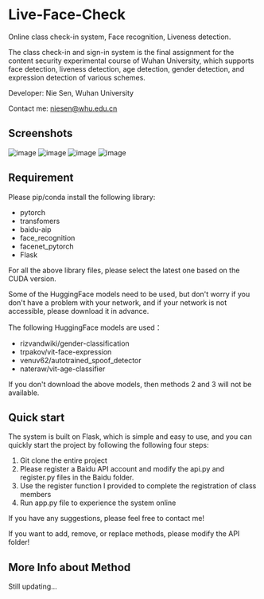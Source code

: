 # Live-Face-Check
Online class check-in system, Face recognition, Liveness detection.

The class check-in and sign-in system is the final assignment for the content security experimental course of  Wuhan University, which supports face detection, liveness detection, age detection, gender detection, and expression detection of various schemes.

Developer: Nie Sen, Wuhan University

Contact me: niesen@whu.edu.cn

## Screenshots

![image](https://github.com/Summu77/Live-Face-Check/assets/115442864/9f6986bc-3761-42a8-9df5-a864faa29ce0)
![image](https://github.com/Summu77/Live-Face-Check/assets/115442864/5b209fd9-11b1-4bdb-a6e6-d5c9752dc676)
![image](https://github.com/Summu77/Live-Face-Check/assets/115442864/3da3852c-d153-4bf3-9ca3-96fca1fdfb70)
![image](https://github.com/Summu77/Live-Face-Check/assets/115442864/c84ef8ff-e99a-4d6d-a9cd-53a9de8e5a15)

## Requirement

Please pip/conda install the following library:

- pytorch
- transfomers
- baidu-aip
- face_recognition
- facenet_pytorch
- Flask

For all the above library files, please select the latest one based on the CUDA version.

Some of the HuggingFace models need to be used, but don't worry if you don't have a problem with your network, and if your network is not accessible, please download it in advance.

The following HuggingFace models are used：

- rizvandwiki/gender-classification
- trpakov/vit-face-expression
- venuv62/autotrained_spoof_detector
- nateraw/vit-age-classifier

If you don't download the above models, then methods 2 and 3 will not be available.

## Quick start

The system is built on Flask, which is simple and easy to use, and you can quickly start the project by following the following four steps:

1. Git clone the entire project
2. Please register a Baidu API account and modify the api.py and register.py files in the Baidu folder.
3. Use the register function I provided to complete the registration of class members
4. Run app.py file to experience the system online

If you have any suggestions, please feel free to contact me!

If you want to add, remove, or replace methods, please modify the API folder!

## More Info about Method

Still updating...

